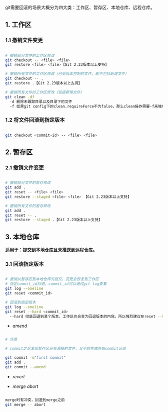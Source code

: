 git需要回滚的场景大概分为四大类：工作区、暂存区、本地仓库、远程仓库。

## 1. 工作区

### 1.1 撤销文件变更

```bash

# 撤销部分文件的工作区修改
git checkout -- <file> <file>
git restore <file> <file>【Git 2.23版本以上支持】

# 撤销所有文件的工作区修改（已受版本控制的文件，即不包括新增文件）
git checkout -- .
git restore .【Git 2.23版本以上支持】

# 撤销所有文件的工作区修改（包括新增文件）
git clean -df
  -d 删除未跟踪目录以及目录下的文件
  -f 如果git config下的clean.requireForce不为false，那么clean操作需要-f来强制执行

```

### 1.2 将文件回滚到指定版本

```bash

git checkout <commit-id> -- <file> <file>

```

## 2. 暂存区

### 2.1 撤销文件变更

```bash

# 撤销部分文件的暂存修改
git add .
git reset -- <file> <file>
git restore --staged <file> <file> 【Git 2.23版本以上支持】

# 撤销所有文件的暂存修改
git add .
git reset -- .
git restore --staged .【Git 2.23版本以上支持】

```

## 3. 本地仓库

**适用于：提交到本地仓库且未推送到远程仓库。**

### 3.1 回滚指定版本

```bash

# 撤销从暂存区到本地仓库的提交，变更会恢复到工作区
# 指定commit_id回退，commit_id可以通过git log查看
git log --oneline
git reset <commit_id>

# 回滚到指定版本
git log --oneline
git reset --hard <commit_id>
  --hard 彻底回退到某个版本，工作区也会变为回退版本的内容。所以强烈建议在reset --hard之前，先把本地未提交的修改stash

```


- *amend*

```bash

# 场景

# commit之后发现暂存区还有漏掉的文件，又不想生成两条commit记录

git commit -m"first commit"
git add .
git commit --amend

```



- *revert*

- *merge abort*

```bash

merge时有冲突，回退到merge之前
git merge -- abort

```

